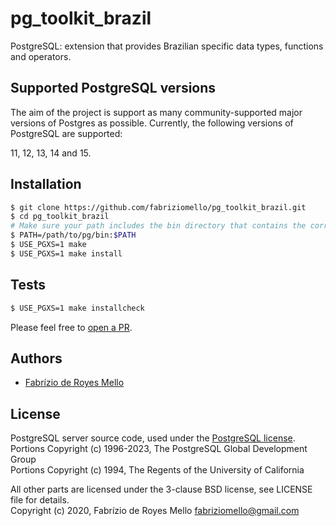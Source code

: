 # pg_toolkit_brazil
PostgreSQL: extension that provides Brazilian specific data types, functions and operators.

## Supported PostgreSQL versions

The aim of the project is support as many community-supported major versions of Postgres as possible. Currently, the following versions of PostgreSQL are supported:

11, 12, 13, 14 and 15.

## Installation

```sh
$ git clone https://github.com/fabriziomello/pg_toolkit_brazil.git
$ cd pg_toolkit_brazil
# Make sure your path includes the bin directory that contains the correct `pg_config`
$ PATH=/path/to/pg/bin:$PATH
$ USE_PGXS=1 make
$ USE_PGXS=1 make install
```

## Tests

```sh
$ USE_PGXS=1 make installcheck
```

Please feel free to [open a PR](https://github.com/fabriziomello/pg_toolkit_brazil/pull/new/master).

## Authors

- [Fabrízio de Royes Mello](mailto:fabriziomello@gmail.com)

## License

PostgreSQL server source code, used under the [PostgreSQL license](https://www.postgresql.org/about/licence/).<br>
Portions Copyright (c) 1996-2023, The PostgreSQL Global Development Group<br>
Portions Copyright (c) 1994, The Regents of the University of California

All other parts are licensed under the 3-clause BSD license, see LICENSE file for details.<br>
Copyright (c) 2020, Fabrízio de Royes Mello <fabriziomello@gmail.com>
